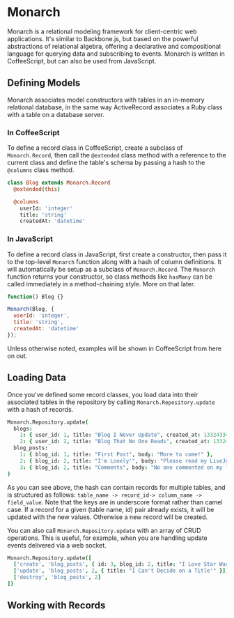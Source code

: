 # Monarch

Monarch is a relational modeling framework for client-centric web applications.
It's similar to Backbone.js, but based on the powerful abstractions of
relational algebra, offering a declarative and compositional language for
querying data and subscribing to events. Monarch is written in CoffeeScript, but
can also be used from JavaScript.

## Defining Models

Monarch associates model constructors with tables in an in-memory relational
database, in the same way ActiveRecord associates a Ruby class with a table on a
database server.

### In CoffeeScript

To define a record class in CoffeeScript, create a subclass of `Monarch.Record`,
then call the `@extended` class method with a reference to the current class and
define the table's schema by passing a hash to the `@columns` class method.

```coffeescript
class Blog extends Monarch.Record
  @extended(this)

  @columns
    userId: 'integer'
    title: 'string'
    createdAt: 'datetime'
```

### In JavaScript

To define a record class in JavaScript, first create a constructor, then pass it
to the top-level `Monarch` function along with a hash of column definitions. It
will automatically be setup as a subclass of `Monarch.Record`. The `Monarch`
function returns your constructor, so class methods like `hasMany` can be called
immediately in a method-chaining style. More on that later.

```javascript
function() Blog {}

Monarch(Blog, {
  userId: 'integer',
  title: 'string',
  createdAt: 'datetime'
});
```

Unless otherwise noted, examples will be shown in CoffeeScript from here on out.

## Loading Data

Once you've defined some record classes, you load data into their associated
tables in the repository by calling `Monarch.Repository.update` with a hash of
records.

```coffeescript
Monarch.Repository.update(
  blogs:
    1: { user_id: 1, title: "Blog I Never Update", created_at: 1332433460811 },
    2: { user_id: 2, title: "Blog That No One Reads", created_at: 1332433434561 }
  blog_posts:
    1: { blog_id: 1, title: "First Post", body: "More to come!" },
    2: { blog_id: 2, title: "I'm Lonely'", body: "Please read my LiveJournal." },
    3: { blog_id: 2, title: "Comments", body: "No one commented on my last post." }
)
```

As you can see above, the hash can contain records for multiple tables, and is
structured as follows: `table_name -> record_id-> column_name -> field_value`.
Note that the keys are in underscore format rather than camel case. If a record
for a given (table name, id) pair already exists, it will be updated with the
new values. Otherwise a new record will be created.

You can also call `Monarch.Repository.update` with an array of CRUD operations.
This is useful, for example, when you are handling update events delivered via a
web socket.

```coffeescript
Monarch.Repository.update([
  ['create', 'blog_posts', { id: 3, blog_id: 2, title: "I Love Star Wars!" }],
  ['update', 'blog_posts', 2, { title: "I Can't Decide on a Title'" }],
  ['destroy', 'blog_posts', 2]
])
```

## Working with Records


